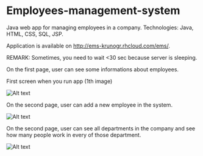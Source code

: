 Employees-management-system
===========================

Java web app for managing employees in a company. Technologies: Java, HTML, CSS, SQL, JSP.

Application is available on http://ems-krunogr.rhcloud.com/ems/.

REMARK: 
Sometimes, you need to wait <30 sec because server is sleeping.

On the first page, user can see some informations about employees. 

First screen when you run app (1th image)


![Alt text](https://github.com/krunogr/Employees-management-system/blob/master/Employees-management-system/web/screenshoots/first.JPG "start screen")

On the second page, user can add a new employee in the system. 

![Alt text](https://github.com/krunogr/Employees-management-system/blob/master/Employees-management-system/web/screenshoots/second.JPG "start screen")

On the second page, user can see all departments in the company and see how many people work in every of those department. 

![Alt text](https://github.com/krunogr/Employees-management-system/blob/master/Employees-management-system/web/screenshoots/image_3.JPG "start screen")
